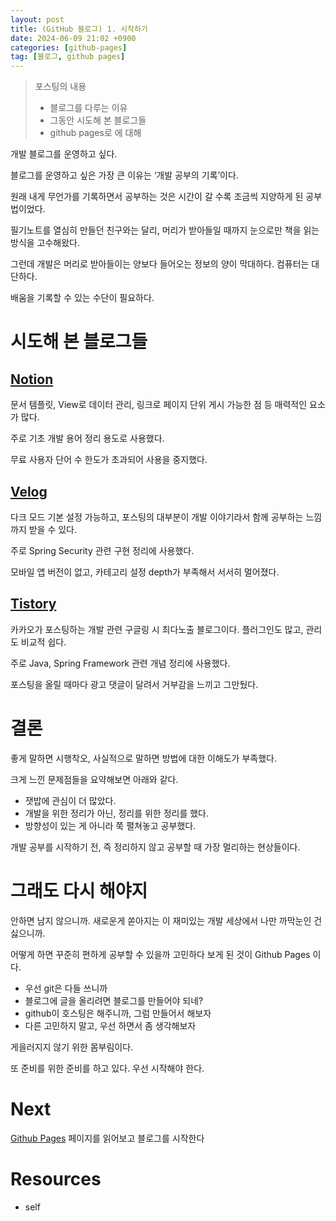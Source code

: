 ```yaml
---
layout: post
title: (GitHub 블로그) 1. 시작하기
date: 2024-06-09 21:02 +0900
categories: [github-pages]
tag: [블로그, github pages]
---
```


> 포스팅의 내용
> - 블로그를 다루는 이유
> - 그동안 시도해 본 블로그들
> - github pages로 에 대해

개발 블로그를 운영하고 싶다.

블로그를 운영하고 싶은 가장 큰 이유는 ‘개발 공부의 기록’이다.

원래 내게 무언가를 기록하면서 공부하는 것은 시간이 갈 수록 조금씩 지양하게 된 공부법이었다.

필기노트를 열심히 만들던 친구와는 달리, 머리가 받아들일 때까지 눈으로만 책을 읽는 방식을 고수해왔다.

그런데 개발은 머리로 받아들이는 양보다 들어오는 정보의 양이 막대하다. 컴퓨터는 대단하다.

배움을 기록할 수 있는 수단이 필요하다.

# 시도해 본 블로그들

## [Notion](https://notion.so)

문서 템플릿, View로 데이터 관리, 링크로 페이지 단위 게시 가능한 점 등 매력적인 요소가 많다.

주로 기초 개발 용어 정리 용도로 사용했다.

무료 사용자 단어 수 한도가 초과되어 사용을 중지했다.

## [Velog](https://velog.io/)

다크 모드 기본 설정 가능하고, 포스팅의 대부분이 개발 이야기라서 함께 공부하는 느낌까지 받을 수 있다.

주로 Spring Security 관련 구현 정리에 사용했다.

모바일 앱 버전이 없고, 카테고리 설정 depth가 부족해서 서서히 멀어졌다.

## [Tistory](https://www.tistory.com/)

카카오가 포스팅하는 개발 관련 구글링 시 최다노출 블로그이다. 플러그인도 많고, 관리도 비교적 쉽다.

주로 Java, Spring Framework 관련 개념 정리에 사용했다.

포스팅을 올릴 때마다 광고 댓글이 달려서 거부감을 느끼고 그만뒀다.

# 결론

좋게 말하면 시행착오, 사실적으로 말하면 방법에 대한 이해도가 부족했다.

크게 느낀 문제점들을 요약해보면 아래와 같다.

- 잿밥에 관심이 더 많았다.
- 개발을 위한 정리가 아닌, 정리를 위한 정리를 했다.
- 방향성이 있는 게 아니라 쭉 펼쳐놓고 공부했다.

개발 공부를 시작하기 전, 즉 정리하지 않고 공부할 때 가장 멀리하는 현상들이다.

# 그래도 다시 해야지

안하면 남지 않으니까. 새로운게 쏟아지는 이 재미있는 개발 세상에서 나만 까막눈인 건 싫으니까.

어떻게 하면 꾸준히 편하게 공부할 수 있을까 고민하다 보게 된 것이 Github Pages 이다.

- 우선 git은 다들 쓰니까
- 블로그에 글을 올리려면 블로그를 만들어야 되네?
- github이 호스팅은 해주니까, 그럼 만들어서 해보자
- 다른 고민하지 말고, 우선 하면서 좀 생각해보자

게을러지지 않기 위한 몸부림이다.

또 준비를 위한 준비를 하고 있다. 우선 시작해야 한다.

# Next

[Github Pages](https://pages.github.com/) 페이지를 읽어보고 블로그를 시작한다

# Resources

- self
